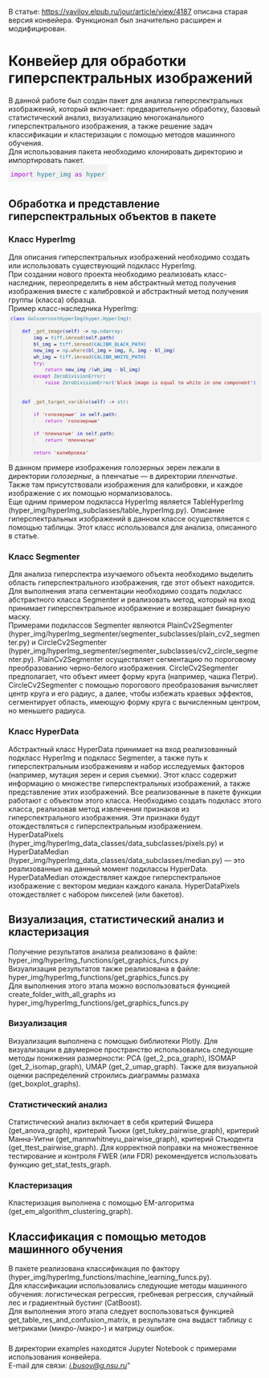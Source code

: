 В статье: https://vavilov.elpub.ru/jour/article/view/4187 описана старая версия конвейера. Функционал был значительно расширен и модифицирован.

# Конвейер для обработки гиперспектральных изображений
В данной работе был создан пакет для анализа гиперспектральных изображений, который включает: предварительную обработку, базовый статистический анализ, визуализацию многоканального гиперспектрального изображения, а также решение задач классификации и кластеризации с помощью методов машинного обучения.   
Для использования пакета необходимо клонировать директорию и импортировать пакет.  
![import](https://github.com/igor2704/Hyperspectral_images/blob/main/images/import.png)  

## Обработка и представление гиперспектральных объектов в пакете
### Класс HyperImg
Для описания гиперспектральных изображений необходимо создать или использовать существующий подкласс HyperImg.  
При создании нового проекта необходимо реализовать класс-наследник, переопределить в нем абстрактный метод получения изображения вместе с калибровкой и абстрактный метод получения группы (класса) образца.    
Пример класс-наследника HyperImg:  
![example subclass](https://github.com/igor2704/Hyperspectral_images/blob/main/images/subclass_example.png)  
В данном примере изображения голозерных зерен лежали в директории *голозерные*, а пленчатые — в директории *пленчатые*.  
Также там присутствовали изображения для калибровки, и каждое изображение с их помощью нормализовалось.  
Еще одним примером подкласса HyperImg является TableHyperImg (hyper_img/hyperImg_subclasses/table_hyperImg.py). Описание гиперспектральных изображений в данном классе осуществляется с помощью таблицы. Этот класс использовался для анализа, описанного в статье.  

### Класс Segmenter
Для анализа гиперспектра изучаемого объекта необходимо выделить область гиперспектрального изображения, где этот объект находится. 
Для выполнения этапа сегментации необходимо создать подкласс абстрактного класса Segmenter и реализовать метод, который на вход принимает гиперспектральное изображение и возвращает бинарную маску.  
Примерами подклассов Segmenter являются PlainCv2Segmenter (hyper_img/hyperImg_segmenter/segmenter_subclasses/plain_cv2_segmenter.py) и CircleCv2Segmenter (hyper_img/hyperImg_segmenter/segmenter_subclasses/cv2_circle_segmenter.py). PlainCv2Segmenter осуществляет сегментацию по пороговому преобразованию черно-белого изображения. CircleCv2Segmenter предполагает, что объект имеет форму круга (например, чашка Петри). CircleCv2Segmenter с помощью порогового преобразования вычисляет центр круга и его радиус, а далее, чтобы избежать краевых эффектов, сегментирует область, имеющую форму круга с вычисленным центром, но меньшего радиуса.   

### Класс HyperData
Абстрактный класс HyperData принимает на вход реализованный подкласс HyperImg и подкласс Segmenter, а также путь к гиперспектральным изображениям и набор исследуемых факторов (например, мутация зерен и серия съемки). Этот класс содержит информацию о множестве гиперспектральных изображений, а также представление этих изображений. Все реализованные в пакете функции работают с объектом этого класса. Необходимо создать подкласс этого класса, реализовав метод извлечения признаков из гиперспектрального изображения. Эти признаки будут отождествляться с гиперспектральным изображением.  
HyperDataPixels (hyper_img/hyperImg_data_classes/data_subclasses/pixels.py) и HyperDataMedian (hyper_img/hyperImg_data_classes/data_subclasses/median.py) — это реализованные на данный момент подклассы HyperData. HyperDataMedian отождествляет каждое гиперспектральное изображение с вектором медиан каждого канала. HyperDataPixels отождествляет с набором пикселей (или бакетов).  

## Визуализация, статистический анализ и кластеризация
Получение результатов анализа реализовано в файле: hyper_img/hyperImg_functions/get_graphics_funcs.py  
Визуализация результатов также реализована в файле: hyper_img/hyperImg_functions/get_graphics_funcs.py  
Для выполнения этого этапа можно воспользоваться функцией create_folder_with_all_graphs из hyper_img/hyperImg_functions/get_graphics_funcs.py  

### Визуализация
Визуализация выполнена с помощью библиотеки Plotly. Для визуализации в двумерное пространство использовались следующие методы понижения размерности: PCA (get_2_pca_graph), ISOMAP (get_2_isomap_graph), UMAP (get_2_umap_graph). Также для визуальной оценки распределений строились диаграммы размаха (get_boxplot_graphs).  

### Статистический анализ
Статистический анализ включает в себя критерий Фишера (get_anova_graph), критерий Тьюки (get_tukey_pairwise_graph), критерий Манна-Уитни (get_mannwhitneyu_pairwise_graph), критерий Стьюдента (get_ttest_pairwise_graph). Для корректной поправки на множественное тестирование и контроля FWER (или FDR) рекомендуется использовать функцию get_stat_tests_graph.  

### Кластеризация
Кластеризация выполнена с помощью EM-алгоритма (get_em_algorithm_clustering_graph).  

## Классификация с помощью методов машинного обучения
В пакете реализована классификация по фактору (hyper_img/hyperImg_functions/machine_learning_funcs.py).  
Для классификации использовались следующие методы машинного обучения: логистическая регрессия, гребневая регрессия, случайный лес и градиентный бустинг (CatBoost).   
Для выполнения этого этапа следует воспользоваться функцией get_table_res_and_confusion_matrix, в результате она выдаст таблицу с метриками (микро-/макро-) и матрицу ошибок.  

### 
В директории examples находятся Jupyter Notebook с примерами использования конвейера.  
E-mail для связи: *i.busov@g.nsu.ru*"

